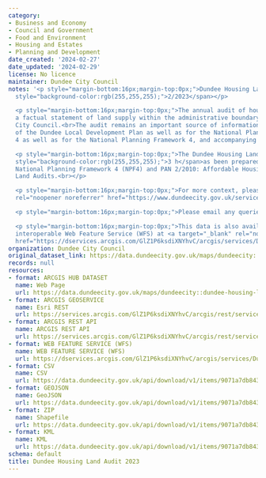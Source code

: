 ```yaml
---
category:
- Business and Economy
- Council and Government
- Food and Environment
- Housing and Estates
- Planning and Development
date_created: '2024-02-27'
date_updated: '2024-02-29'
license: No licence
maintainer: Dundee City Council
notes: '<p style="margin-bottom:16px;margin-top:0px;">Dundee Housing Land Audit 202<span
  style="background-color:rgb(255,255,255);">2/2023</span></p>

  <p style="margin-bottom:16px;margin-top:0px;">The annual audit of housing land provides
  a factual statement of land supply within the administrative boundary of Dundee
  City Council.<br>The audit remains an important source of information for the monitoring
  of the Dundee Local Development Plan as well as for the National Planning Framework
  4 as well as for the National Planning Framework 4, and accompanying documents.<br></p>

  <p style="margin-bottom:16px;margin-top:0px;">The Dundee Housing Land Audit 202<span
  style="background-color:rgb(255,255,255);">3 h</span>as been prepared in line with
  National Planning Framework 4 (NPF4) and PAN 2/2010: Affordable Housing and Housing
  Land Audits.<br></p>

  <p style="margin-bottom:16px;margin-top:0px;">For more context, please see<a target="_blank"
  rel="noopener noreferrer" href="https://www.dundeecity.gov.uk/service-area/city-development/planning-and-economic-development/dundee-housing-land-audit">https://www.dundeecity.gov.uk/service-area/city-development/planning-and-economic-development/dundee-housing-land-audit</a><br></p>

  <p style="margin-bottom:16px;margin-top:0px;">Please email any queries to localdevplan@dundeecity.gov.uk</p>

  <p style="margin-bottom:16px;margin-top:0px;">This data is also available as an
  interoperable Web Feature Service (WFS) at <a target="_blank" rel="noopener noreferrer"
  href="https://dservices.arcgis.com/GlZ1P6ksdiXNYhvC/arcgis/services/Dundee_Housing_Land_Audit_2023/WFSServer?service=wfs&amp;request=getcapabilities">https://dservices.arcgis.com/GlZ1P6ksdiXNYhvC/arcgis/services/Dundee_Housing_Land_Audit_2023/WFSServer?service=wfs&amp;request=getcapabilities</a></p>'
organization: Dundee City Council
original_dataset_link: https://data.dundeecity.gov.uk/maps/dundeecity::dundee-housing-land-audit-2023
records: null
resources:
- format: ARCGIS HUB DATASET
  name: Web Page
  url: https://data.dundeecity.gov.uk/maps/dundeecity::dundee-housing-land-audit-2023
- format: ARCGIS GEOSERVICE
  name: Esri REST
  url: https://services.arcgis.com/GlZ1P6ksdiXNYhvC/arcgis/rest/services/HLA22_23_Final/FeatureServer/0
- format: ARCGIS REST API
  name: ARCGIS REST API
  url: https://services.arcgis.com/GlZ1P6ksdiXNYhvC/arcgis/rest/services/HLA22_23_Final/FeatureServer
- format: WEB FEATURE SERVICE (WFS)
  name: WEB FEATURE SERVICE (WFS)
  url: https://dservices.arcgis.com/GlZ1P6ksdiXNYhvC/arcgis/services/Dundee_Housing_Land_Audit_2023/WFSServer?service=wfs&request=getcapabilities
- format: CSV
  name: CSV
  url: https://data.dundeecity.gov.uk/api/download/v1/items/9071a7db843f4627abbe2351974d4a4e/csv?layers=0
- format: GEOJSON
  name: GeoJSON
  url: https://data.dundeecity.gov.uk/api/download/v1/items/9071a7db843f4627abbe2351974d4a4e/geojson?layers=0
- format: ZIP
  name: Shapefile
  url: https://data.dundeecity.gov.uk/api/download/v1/items/9071a7db843f4627abbe2351974d4a4e/shapefile?layers=0
- format: KML
  name: KML
  url: https://data.dundeecity.gov.uk/api/download/v1/items/9071a7db843f4627abbe2351974d4a4e/kml?layers=0
schema: default
title: Dundee Housing Land Audit 2023
---
```

